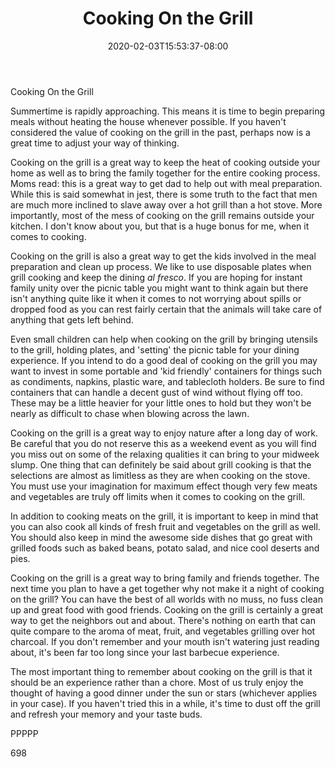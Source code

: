 ﻿---
title: "Cooking On the Grill"
date: 2020-02-03T15:53:37-08:00
description: "TXT Tips for Web Success"
featured_image: "/images/TXT.jpg"
tags: ["TXT"]
---

Cooking On the Grill

Summertime is rapidly approaching. This means it is time to begin preparing meals without heating the house whenever possible. If you haven't considered the value of cooking on the grill in the past, perhaps now is a great time to adjust your way of thinking. 

Cooking on the grill is a great way to keep the heat of cooking outside your home as well as to bring the family together for the entire cooking process. Moms read: this is a great way to get dad to help out with meal preparation. While this is said somewhat in jest, there is some truth to the fact that men are much more inclined to slave away over a hot grill than a hot stove. More importantly, most of the mess of cooking on the grill remains outside your kitchen. I don't know about you, but that is a huge bonus for me, when it comes to cooking. 

Cooking on the grill is also a great way to get the kids involved in the meal preparation and clean up process. We like to use disposable plates when grill cooking and keep the dining <I>al fresco</I>. If you are hoping for instant family unity over the picnic table you might want to think again but there isn't anything quite like it when it comes to not worrying about spills or dropped food as you can rest fairly certain that the animals will take care of anything that gets left behind. 

Even small children can help when cooking on the grill by bringing utensils to the grill, holding plates, and 'setting' the picnic table for your dining experience. If you intend to do a good deal of cooking on the grill you may want to invest in some portable and 'kid friendly' containers for things such as condiments, napkins, plastic ware, and tablecloth holders. Be sure to find containers that can handle a decent gust of wind without flying off too. These may be a little heavier for your little ones to hold but they won't be nearly as difficult to chase when blowing across the lawn. 

Cooking on the grill is a great way to enjoy nature after a long day of work. Be careful that you do not reserve this as a weekend event as you will find you miss out on some of the relaxing qualities it can bring to your midweek slump. One thing that can definitely be said about grill cooking is that the selections are almost as limitless as they are when cooking on the stove. You must use your imagination for maximum effect though very few meats and vegetables are truly off limits when it comes to cooking on the grill. 

In addition to cooking meats on the grill, it is important to keep in mind that you can also cook all kinds of fresh fruit and vegetables on the grill as well. You should also keep in mind the awesome side dishes that go great with grilled foods such as baked beans, potato salad, and nice cool deserts and pies. 

Cooking on the grill is a great way to bring family and friends together. The next time you plan to have a get together why not make it a night of cooking on the grill? You can have the best of all worlds with no muss, no fuss clean up and great food with good friends. Cooking on the grill is certainly a great way to get the neighbors out and about. There's nothing on earth that can quite compare to the aroma of meat, fruit, and vegetables grilling over hot charcoal. If you don't remember and your mouth isn't watering just reading about, it's been far too long since your last barbecue experience. 

The most important thing to remember about cooking on the grill is that it should be an experience rather than a chore. Most of us truly enjoy the thought of having a good dinner under the sun or stars (whichever applies in your case). If you haven't tried this in a while, it's time to dust off the grill and refresh your memory and your taste buds.

PPPPP

698 

